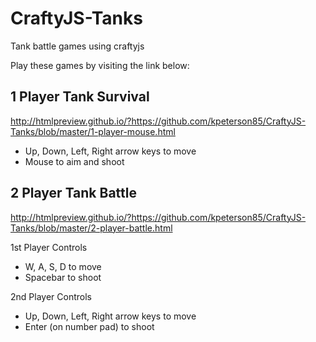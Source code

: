 # CraftyJS-Tanks
Tank battle games using craftyjs

Play these games by visiting the link below:

## 1 Player Tank Survival

http://htmlpreview.github.io/?https://github.com/kpeterson85/CraftyJS-Tanks/blob/master/1-player-mouse.html

- Up, Down, Left, Right arrow keys to move
- Mouse to aim and shoot

## 2 Player Tank Battle

http://htmlpreview.github.io/?https://github.com/kpeterson85/CraftyJS-Tanks/blob/master/2-player-battle.html

1st Player Controls

- W, A, S, D to move
- Spacebar to shoot

2nd Player Controls

- Up, Down, Left, Right arrow keys to move
- Enter (on number pad) to shoot


